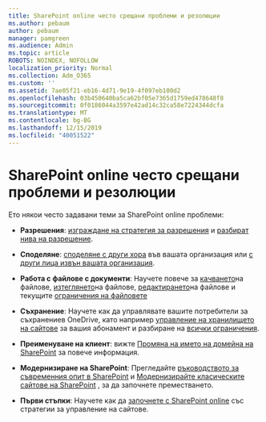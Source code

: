 ```yaml
---
title: SharePoint online често срещани проблеми и резолюции
ms.author: pebaum
author: pebaum
manager: pamgreen
ms.audience: Admin
ms.topic: article
ROBOTS: NOINDEX, NOFOLLOW
localization_priority: Normal
ms.collection: Adm_O365
ms.custom: ''
ms.assetid: 7ae05f21-eb16-4d71-9e19-4f097eb100d2
ms.openlocfilehash: 03b450640ba5ca62bf05e7365d1759ed478648f8
ms.sourcegitcommit: 0f0186044a3597e42ad14c32ca58e7224344dcfa
ms.translationtype: MT
ms.contentlocale: bg-BG
ms.lasthandoff: 12/15/2019
ms.locfileid: "40051522"
---
```

# <a name="sharepoint-online-common-issues-and-resolutions"></a>SharePoint online често срещани проблеми и резолюции

Ето някои често задавани теми за SharePoint online проблеми:

- **Разрешения**: [изграждане на стратегия за разрешения](https://docs.microsoft.com/sharepoint/default-sharepoint-groups) и [разбират нива на разрешение](https://docs.microsoft.com/sharepoint/understanding-permission-levels).

- **Споделяне**: [споделяне с други хора](https://docs.microsoft.com/sharepoint/default-sharepoint-groups) във вашата организация или [с други лица извън вашата организация](https://docs.microsoft.com/sharepoint/external-sharing-overview).

- **Работа с файлове с документи**: Научете повече за [качването](https://support.office.com/article/Upload-a-folder-or-files-to-a-document-library-eb18fcba-c953-4d45-8d90-8da66edeacdb)на файлове, [изтеглянето](https://support.office.com/article/Download-files-and-folders-from-OneDrive-or-SharePoint-5c7397b7-19c7-4893-84fe-d02e8fa5df05)на файлове, [редактирането](https://support.office.com/article/Edit-a-document-in-a-document-library-02d8497f-1c13-4114-949a-b8466f639b07)на файлове и текущите [ограничения на файловете](https://support.office.com/article/invalid-file-names-and-file-types-in-onedrive-onedrive-for-business-and-sharepoint-64883a5d-228e-48f5-b3d2-eb39e07630fa)

- **Съхранение**: Научете как да управлявате вашите потребители за съхранение</a>в OneDrive, като например [управление на хранилището на сайтове](https://docs.microsoft.com/sharepoint/manage-site-collection-storage-limits) за вашия абонамент и разбиране на [всички ограничения](https://docs.microsoft.com/office365/servicedescriptions/sharepoint-online-service-description/sharepoint-online-limits).

- **Преименуване на клиент**: вижте [Промяна на името на домейна на SharePoint](https://docs.microsoft.com/sharepoint/change-your-sharepoint-domain-name) за повече информация.

- **Модернизиране на SharePoint**: Прегледайте [ръководството за съвременния опит в SharePoint](https://docs.microsoft.com/sharepoint/guide-to-sharepoint-modern-experience) и [Модернизирайте класическите сайтове на SharePoint](https://docs.microsoft.com/sharepoint/dev/transform/modernize-classic-sites) , за да започнете преместването.

- **Първи стъпки**: Научете как да [започнете с SharePoint online](https://docs.microsoft.com/sharepoint/introduction) със стратегии за управление на сайтове.